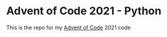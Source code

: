 # Advent of Code 2021 - Python

This is the repo for my [Advent of Code] 2021 code

[Advent of Code]: https://adventofcode.com
